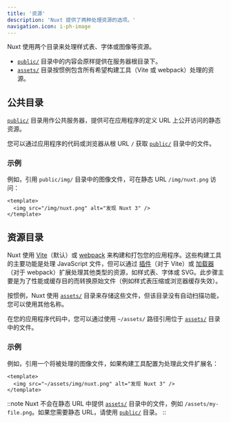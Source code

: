 ```yaml
---
title: '资源'
description: 'Nuxt 提供了两种处理资源的选项。'
navigation.icon: i-ph-image
---
```


Nuxt 使用两个目录来处理样式表、字体或图像等资源。

- [`public/`](/docs/guide/directory-structure/public) 目录中的内容会原样提供在服务器根目录下。
- [`assets/`](/docs/guide/directory-structure/assets) 目录按惯例包含所有希望构建工具（Vite 或 webpack）处理的资源。

## 公共目录

[`public/`](/docs/guide/directory-structure/public) 目录用作公共服务器，提供可在应用程序的定义 URL 上公开访问的静态资源。

您可以通过应用程序的代码或浏览器从根 URL `/` 获取 [`public/`](/docs/guide/directory-structure/public) 目录中的文件。

### 示例

例如，引用 `public/img/` 目录中的图像文件，可在静态 URL `/img/nuxt.png` 访问：

```vue [app.vue]
<template>
  <img src="/img/nuxt.png" alt="发现 Nuxt 3" />
</template>
```

## 资源目录

Nuxt 使用 [Vite](https://vitejs.dev/guide/assets.html)（默认）或 [webpack](https://webpack.js.org/guides/asset-management) 来构建和打包您的应用程序。这些构建工具的主要功能是处理 JavaScript 文件，但可以通过 [插件](https://vitejs.dev/plugins)（对于 Vite）或 [加载器](https://webpack.js.org/loaders)（对于 webpack）扩展处理其他类型的资源，如样式表、字体或 SVG。此步骤主要是为了性能或缓存目的而转换原始文件（例如样式表压缩或浏览器缓存失效）。

按惯例，Nuxt 使用 [`assets/`](/docs/guide/directory-structure/assets) 目录来存储这些文件，但该目录没有自动扫描功能，您可以使用其他名称。

在您的应用程序代码中，您可以通过使用 `~/assets/` 路径引用位于 [`assets/`](/docs/guide/directory-structure/assets) 目录中的文件。

### 示例

例如，引用一个将被处理的图像文件，如果构建工具配置为处理此文件扩展名：

```vue [app.vue]
<template>
  <img src="~/assets/img/nuxt.png" alt="发现 Nuxt 3" />
</template>
```

::note
Nuxt 不会在静态 URL 中提供 [`assets/`](/docs/guide/directory-structure/assets) 目录中的文件，例如 `/assets/my-file.png`。如果您需要静态 URL，请使用 [`public/`](#public-directory) 目录。
::
